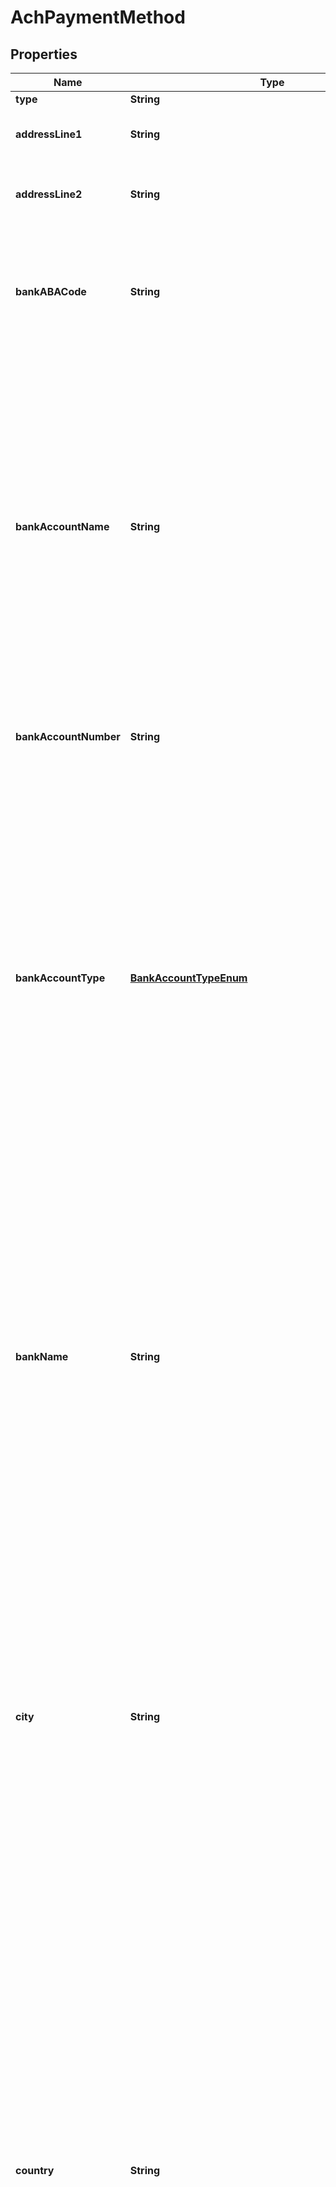 

# AchPaymentMethod


## Properties

| Name | Type | Description | Notes |
|------------ | ------------- | ------------- | -------------|
|**type** | **String** |  |  [optional] |
|**addressLine1** | **String** | First address line, 255 characters or less.  |  [optional] |
|**addressLine2** | **String** | Second address line, 255 characters or less.  |  [optional] |
|**bankABACode** | **String** | The nine-digit routing number or ABA number used by banks. This field is only required if the &#x60;type&#x60; field is set to &#x60;ACH&#x60;.  |  [optional] |
|**bankAccountName** | **String** | The name of the account holder, which can be either a person or a company. For ACH payment methods on the BlueSnap integration, see [Overview of BlueSnap gateway integration](https://knowledgecenter.zuora.com/Zuora_Billing/Billing_and_Payments/M_Payment_Gateways/Supported_Payment_Gateways/BlueSnap_Gateway/Overview_of_BlueSnap_gateway_integration#Payer_Name_Extraction) for more information about how Zuora splits the string in this field into two parts and passes them to BlueSnap&#39;s &#x60;firstName&#x60; and &#x60;lastName&#x60; fields.  |  [optional] |
|**bankAccountNumber** | **String** | The bank account number associated with the ACH payment.  |  [optional] |
|**bankAccountType** | [**BankAccountTypeEnum**](#BankAccountTypeEnum) | The type of bank account associated with the ACH payment.  When creating an ACH payment method on Adyen, this field is required by Zuora but it is not required by Adyen. To create the ACH payment method successfully, specify a real value for this field if you can. If it is not possible to get the real value for it, specify any of the allowed values as a dummy value, &#x60;Checking&#x60; preferably.  |  [optional] |
|**bankName** | **String** | The name of the bank where the ACH payment account is held.  When creating an ACH payment method on Adyen, this field is required by Zuora but it is not required by Adyen. To create the ACH payment method successfully, specify a real value for this field if you can. If it is not possible to get the real value for it, specify a dummy value.  |  [optional] |
|**city** | **String** | City, 40 characters or less.  It is recommended to provide the city and country information when creating a payment method. The information will be used to process payments. If the information is not provided during payment method creation, the city and country data will be missing during payment processing.       |  [optional] |
|**country** | **String** | Country, must be a valid country name or abbreviation.  See [Country Names and Their ISO Standard 2- and 3-Digit Codes](https://knowledgecenter.zuora.com/BB_Introducing_Z_Business/D_Country%2C_State%2C_and_Province_Codes/A_Country_Names_and_Their_ISO_Codes) for the list of supported country names and abbreviations.  It is recommended to provide the city and country information when creating a payment method. The information will be used to process payments. If the information is not provided during payment method creation, the city and country data will be missing during payment processing.  |  [optional] |
|**phone** | **String** | Phone number, 40 characters or less.  |  [optional] |
|**state** | **String** | State, must be a valid state name or 2-character abbreviation.  See [United States Standard State Codes](https://knowledgecenter.zuora.com/BB_Introducing_Z_Business/D_Country%2C_State%2C_and_Province_Codes/B_State_Names_and_2-Digit_Codes) and [Canadian Standard Province Codes](https://knowledgecenter.zuora.com/BB_Introducing_Z_Business/D_Country%2C_State%2C_and_Province_Codes/C_Canadian_Province_Names_and_2-Digit_Codes) for the list of supported names and abbreviations.  |  [optional] |
|**zipCode** | **String** | Zip code, 20 characters or less.  |  [optional] |
|**mandateInfo** | [**CreatePaymentMethodCreditCardAllOfMandateInfo**](CreatePaymentMethodCreditCardAllOfMandateInfo.md) |  |  [optional] |
|**processingOptions** | [**CreatePaymentMethodCreditCardAllOfProcessingOptions**](CreatePaymentMethodCreditCardAllOfProcessingOptions.md) |  |  [optional] |



## Enum: BankAccountTypeEnum

| Name | Value |
|---- | -----|
| BUSINESSCHECKING | &quot;BusinessChecking&quot; |
| CHECKING | &quot;Checking&quot; |
| SAVING | &quot;Saving&quot; |



